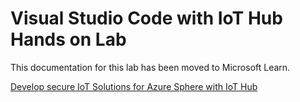 # Visual Studio Code with IoT Hub Hands on Lab

This documentation for this lab has been moved to Microsoft Learn.

[Develop secure IoT Solutions for Azure Sphere with IoT Hub](https://docs.microsoft.com/en-us/learn/modules/develop-secure-iot-solutions-azure-sphere-iot-hub/)
